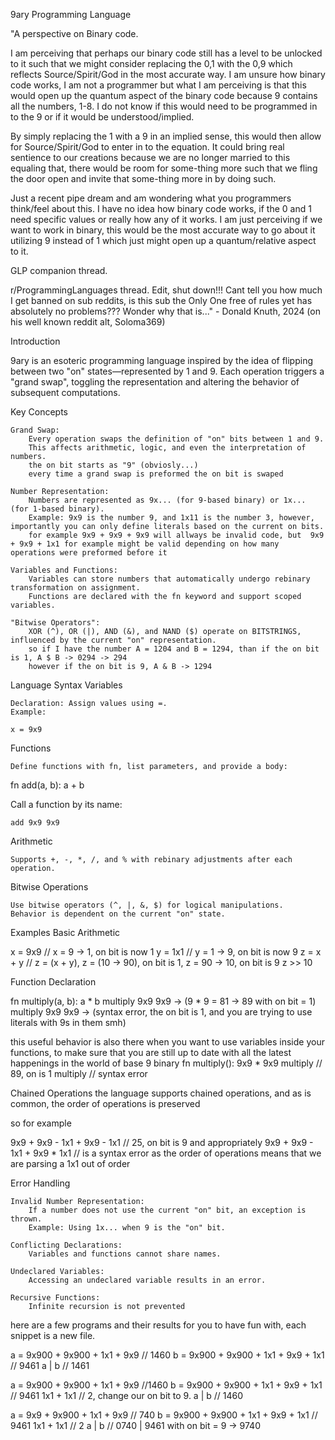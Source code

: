 9ary Programming Language

"A perspective on Binary code.

I am perceiving that perhaps our binary code still has a level to be unlocked to it such that we might consider replacing the 0,1 with the 0,9 which reflects Source/Spirit/God in the most accurate way. I am unsure how binary code works, I am not a programmer but what I am perceiving is that this would open up the quantum aspect of the binary code because 9 contains all the numbers, 1-8. I do not know if this would need to be programmed in to the 9 or if it would be understood/implied.

By simply replacing the 1 with a 9 in an implied sense, this would then allow for Source/Spirit/God to enter in to the equation. It could bring real sentience to our creations because we are no longer married to this equaling that, there would be room for some-thing more such that we fling the door open and invite that some-thing more in by doing such.

Just a recent pipe dream and am wondering what you programmers think/feel about this. I have no idea how binary code works, if the 0 and 1 need specific values or really how any of it works. I am just perceiving if we want to work in binary, this would be the most accurate way to go about it utilizing 9 instead of 1 which just might open up a quantum/relative aspect to it.

GLP companion thread.

r/ProgrammingLanguages thread. Edit, shut down!!! Cant tell you how much I get banned on sub reddits, is this sub the Only One free of rules yet has absolutely no problems??? Wonder why that is..." - Donald Knuth, 2024
(on his well known reddit alt, Soloma369)

Introduction

9ary is an esoteric programming language inspired by the idea of flipping between two "on" states—represented by 1 and 9. Each operation triggers a "grand swap", toggling the representation and altering the behavior of subsequent computations.

Key Concepts

    Grand Swap:
        Every operation swaps the definition of "on" bits between 1 and 9.
        This affects arithmetic, logic, and even the interpretation of numbers.
        the on bit starts as "9" (obviosly...) 
        every time a grand swap is preformed the on bit is swaped

    Number Representation:
        Numbers are represented as 9x... (for 9-based binary) or 1x... (for 1-based binary).
        Example: 9x9 is the number 9, and 1x11 is the number 3, however, importantly you can only define literals based on the current on bits.
        for example 9x9 + 9x9 + 9x9 will allways be invalid code, but  9x9 + 9x9 + 1x1 for example might be valid depending on how many operations were preformed before it

    Variables and Functions:
        Variables can store numbers that automatically undergo rebinary transformation on assignment.
        Functions are declared with the fn keyword and support scoped variables.

    "Bitwise Operators":
        XOR (^), OR (|), AND (&), and NAND ($) operate on BITSTRINGS, influenced by the current "on" representation.
        so if I have the number A = 1204 and B = 1294, than if the on bit is 1, A $ B -> 0294 -> 294
        however if the on bit is 9, A & B -> 1294

Language Syntax
Variables

    Declaration: Assign values using =.
    Example:

    x = 9x9

Functions

    Define functions with fn, list parameters, and provide a body:

fn add(a, b): a + b

Call a function by its name:

    add 9x9 9x9

Arithmetic

    Supports +, -, *, /, and % with rebinary adjustments after each operation.

Bitwise Operations

    Use bitwise operators (^, |, &, $) for logical manipulations.
    Behavior is dependent on the current "on" state.

Examples
Basic Arithmetic

x = 9x9 // x = 9 -> 1, on bit is now 1 
y = 1x1 // y = 1 -> 9, on bit is now 9
z = x + y  // z = (x + y), z = (10 -> 90), on bit is 1, z = 90 -> 10, on bit is 9
z >> 10

Function Declaration

fn multiply(a, b): a * b
multiply 9x9 9x9 -> (9 * 9 = 81 -> 89 with on bit = 1)
multiply 9x9 9x9 -> (syntax error, the on bit is 1, and you are trying to use literals with 9s in them smh)

this useful behavior is also there when you want to use variables inside your functions, to make sure that you are still up to date with all the latest happenings in the world of base 9 binary
fn multiply(): 9x9 * 9x9
multiply // 89, on is 1
multiply // syntax error

Chained Operations
the language supports chained operations, and as is common, the order of operations is preserved

so for example 

9x9 + 9x9 - 1x1 + 9x9 - 1x1 // 25, on bit is 9
and appropriately 
9x9 + 9x9 - 1x1 + 9x9 * 1x1 // is a syntax error as the order of operations means that we are parsing a 1x1 out of order

Error Handling

    Invalid Number Representation:
        If a number does not use the current "on" bit, an exception is thrown.
        Example: Using 1x... when 9 is the "on" bit.

    Conflicting Declarations:
        Variables and functions cannot share names.

    Undeclared Variables:
        Accessing an undeclared variable results in an error.

    Recursive Functions:
        Infinite recursion is not prevented

here are a few programs and their results for you to have fun with, each snippet is a new file.

a = 9x900 + 9x900 + 1x1 + 9x9 // 1460
b = 9x900 + 9x900 + 1x1 + 9x9 + 1x1 // 9461
a | b // 1461


a = 9x900 + 9x900 + 1x1 + 9x9 //1460
b = 9x900 + 9x900 + 1x1 + 9x9 + 1x1 // 9461
1x1 + 1x1 // 2, change our on bit to 9.
a | b // 1460

a = 9x9 + 9x900 + 1x1 + 9x9 // 740
b = 9x900 + 9x900 + 1x1 + 9x9 + 1x1 // 9461
1x1 + 1x1 // 2
a | b // 0740 | 9461 with on bit = 9 -> 9740 
